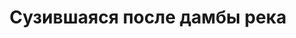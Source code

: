 ---
title: Сузившаяся после дамбы река
location: Река Волга. Чебоксарский район, Республика Чувашия, Россия
tags: [fav]
---